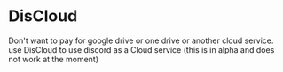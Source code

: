 # DisCloud
Don't want to pay for google drive or one drive or another cloud service. use DisCloud to use discord as a Cloud service (this is in alpha and does not work at the moment)
